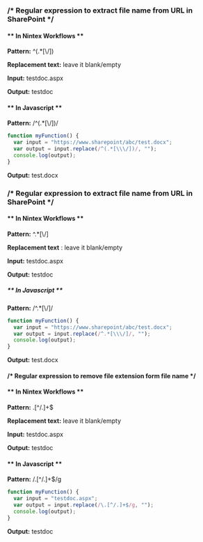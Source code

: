 ### /* Regular expression to extract file name from URL in SharePoint */

#### ** In Nintex Workflows **

**Pattern:** ^(.*[\\\/])

**Replacement text:** leave it blank/empty

**Input:** testdoc.aspx

**Output:** testdoc

#### ** In Javascript **

**Pattern:** /^(.*[\\\/])/

```javascript
function myFunction() {
  var input = "https://www.sharepoint/abc/test.docx"; 
  var output = input.replace(/^(.*[\\\/])/, "");
  console.log(output);
}
```
**Output:** test.docx


### /* Regular expression to extract file name from URL in SharePoint */

#### ** In Nintex Workflows **
**Pattern:** ^.*[\\\/]

**Replacement text**  : leave it blank/empty

**Input:** testdoc.aspx

**Output:** testdoc

##### ** In Javascript **

**Pattern:** /^.*[\\\/]/

```javascript
function myFunction() {
  var input = "https://www.sharepoint/abc/test.docx"; 
  var output = input.replace(/^.*[\\\/]/, "");
  console.log(output);
}
```
**Output:** test.docx


#### /* Regular expression to remove file extension form file name */

#### ** In Nintex Workflows **

**Pattern:** \.[^/.]+$

**Replacement text:** leave it blank/empty

**Input:** testdoc.aspx

**Output:** testdoc


#### ** In Javascript **

**Pattern:** /\.[^/.]+$/g

```javascript
function myFunction() {
  var input = "testdoc.aspx"; 
  var output = input.replace(/\.[^/.]+$/g, "");
  console.log(output);
}
```
**Output:** testdoc
